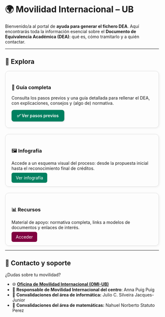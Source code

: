 # 🌍 Movilidad Internacional – UB

Bienvenido/a al portal de **ayuda para generar el fichero DEA**. Aquí encontrarás toda la información esencial sobre el **Documento de Equivalencia Académica (DEA)**: qué es, cómo tramitarlo y a quién contactar.

---

## 🚀 Explora

<div style="display: flex; flex-wrap: wrap; gap: 20px;">

  <div style="flex: 1; min-width: 250px; border: 1px solid #ddd; border-radius: 12px; padding: 20px; box-shadow: 2px 2px 6px rgba(0,0,0,0.05);">
  <h3>📘 Guía completa</h3>
  <p>Consulta los pasos previos y una guía detallada para rellenar el DEA, con explicaciones, consejos y (algo de) normativa.</p>
  <a href="pasos_previos_dea.md"
     style="display:inline-block; background:#008060; color:white; padding:10px 18px; border-radius:8px; text-decoration:none; font-weight:600; box-shadow:1px 1px 4px rgba(0,0,0,0.15); transition:background 0.2s;"
     onmouseover="this.style.background='#009970';"
     onmouseout="this.style.background='#008060';">
     ✅ Ver pasos previos
  </a>
</div>


  <div style="flex: 1; min-width: 250px; border: 1px solid #ddd; border-radius: 12px; padding: 20px; box-shadow: 2px 2px 6px rgba(0,0,0,0.05);">
    <h3>🖼️ Infografía</h3>
    <p>Accede a un esquema visual del proceso: desde la propuesta inicial hasta el reconocimiento final de créditos.</p>
    <a href="images/infografia_learning_agreement_dea.png" style="background:#008060; color:white; padding:8px 14px; border-radius:6px; text-decoration:none;">Ver infografía</a>
  </div>

  <div style="flex: 1; min-width: 250px; border: 1px solid #ddd; border-radius: 12px; padding: 20px; box-shadow: 2px 2px 6px rgba(0,0,0,0.05);">
    <h3>📊 Recursos</h3>
    <p>Material de apoyo: normativa completa, links a modelos de documentos y enlaces de interés.</p>
    <a href="recursos.md" style="background:#800040; color:white; padding:8px 14px; border-radius:6px; text-decoration:none;">Acceder</a>
  </div>

</div>

---

## 📌 Contacto y soporte

¿Dudas sobre tu movilidad?

- 🌐 [**Oficina de Movilidad Internacional (OMI-UB)**](https://mat.ub.edu/matapps/ori/)
- 👤 **Responsable de Movilidad Internacional del centro**: Anna Puig Puig
- 👤 **Convalidaciones del área de informática:** Julio C. Silveira Jacques-Junior
- 👤 **Convalidaciones del área de matemáticas:** Nahuel Norberto Statuto Perez